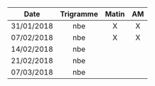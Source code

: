|Date | Trigramme | Matin  | AM  |
|-----|:---------:|:------:|:---:|
| 31/01/2018 | nbe |   X   |  X  |
| 07/02/2018 | nbe |   X   |  X  |
| 14/02/2018 | nbe |       |     |
| 21/02/2018 | nbe |       |     |
| 07/03/2018 | nbe |       |     |
